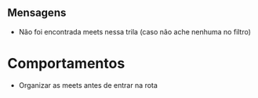 ## Mensagens

- Não foi encontrada meets nessa trila (caso não ache nenhuma no filtro)

# Comportamentos

- Organizar as meets antes de entrar na rota
